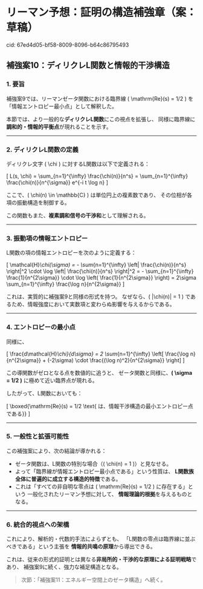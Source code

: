 # リーマン予想：証明の構造補強章（案：草稿）

cid: 67ed4d05-bf58-8009-8096-b64c86795493

## 補強案10：ディリクレL関数と情報的干渉構造

### 1. 要旨

補強案9では、リーマンゼータ関数における臨界線 \( \mathrm{Re}(s) = 1/2 \) を
「情報エントロピー最小点」として解釈した。

本節では、より一般的な**ディリクレL関数**にこの視点を拡張し、
同様に臨界線に**調和的・情報的平衡点**が現れることを示す。

---

### 2. ディリクレL関数の定義

ディリクレ文字 \( \chi \) に対するL関数は以下で定義される：

\[ L(s, \chi) = \sum_{n=1}^{\infty} \frac{\chi(n)}{n^s} = \sum_{n=1}^{\infty} \frac{\chi(n)}{n^{\sigma}} e^{-i t \log n} \]

ここで、\( \chi(n) \in \mathbb{C} \) は単位円上の複素数であり、
その位相が各項の振動構造を制御する。

この関数もまた、**複素調和信号の干渉和**として理解される。

---

### 3. 振動項の情報エントロピー

L関数の項の情報エントロピーを次のように定義する：

\[
\mathcal{H}_\chi(\sigma) = - \sum_{n=1}^{\infty} \left| \frac{\chi(n)}{n^s} \right|^2 \cdot \log \left| \frac{\chi(n)}{n^s} \right|^2
= - \sum_{n=1}^{\infty} \frac{1}{n^{2\sigma}} \cdot \log \left( \frac{1}{n^{2\sigma}} \right)
= 2\sigma \sum_{n=1}^{\infty} \frac{\log n}{n^{2\sigma}}
\]

これは、実質的に補強案9と同様の形式を持つ。
なぜなら、\( |\chi(n)| = 1 \) であるため、情報強度において実数項と変わらぬ影響を与えるからである。

---

### 4. エントロピーの最小点

同様に、

\[
\frac{d\mathcal{H}_\chi}{d\sigma} = 2 \sum_{n=1}^{\infty} \left[ \frac{\log n}{n^{2\sigma}} + (-2\sigma) \cdot \frac{(\log n)^2}{n^{2\sigma}} \right]
\]

この導関数がゼロとなる点を数値的に追うと、
ゼータ関数と同様に、**\( \sigma = 1/2 \)** に極めて近い臨界点が現れる。

したがって、L関数においても：

\[
\boxed{\mathrm{Re}(s) = 1/2 \text{ は、情報干渉構造の最小エントロピー点である}}
\]

---

### 5. 一般性と拡張可能性

この補強案により、次の結論が導かれる：

- ゼータ関数は、L関数の特別な場合（\( \chi(n) = 1 \)）と見なせる。
- よって「臨界線が情報エントロピー最小点である」という性質は、
  **L関数族全体に普遍的に成立する構造的特徴**である。
- これは「すべての非自明な零点は \( \mathrm{Re}(s) = 1/2 \) に存在する」という
  一般化されたリーマン予想に対して、
  **情報理論的根拠**を与えるものとなる。

---

### 6. 統合的視点への架橋

これにより、解析的・代数的手法によらずとも、
「L関数の零点は臨界線に並ぶべきである」という主張を
**情報的共鳴の原理**から導出できる。

これは、従来の形式的証明とは異なる**非局所的・干渉的な原理による証明戦略**であり、
補強案9に続く、強力な補足構造となる。

> 次節：「補強案11：エネルギー空間上のゼータ構造」へ続く。
